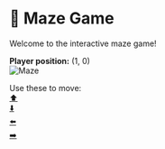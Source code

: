 # 🧩 Maze Game  
Welcome to the interactive maze game!

**Player position:** (1, 0)  
![Maze](https://recognize-instructor-criteria-other.trycloudflare.com/images/pos_1_0.png?t=1760504333823)

Use these to move:  
[⬆️](https://recognize-instructor-criteria-other.trycloudflare.com/move/1_0_w)  
[⬇️](https://recognize-instructor-criteria-other.trycloudflare.com/move/1_0_s)  
[⬅️](https://recognize-instructor-criteria-other.trycloudflare.com/move/1_0_a)  
[➡️](https://recognize-instructor-criteria-other.trycloudflare.com/move/1_0_d)
